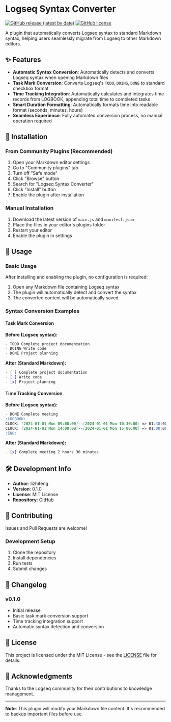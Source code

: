 # Logseq Syntax Converter

[![GitHub release (latest by date)](https://img.shields.io/github/v/release/fengshuzi/logseq-to-obsidian)](https://github.com/fengshuzi/logseq-to-obsidian/releases)
[![GitHub license](https://img.shields.io/github/license/fengshuzi/logseq-to-obsidian)](https://github.com/fengshuzi/logseq-to-obsidian/blob/main/LICENSE)

A plugin that automatically converts Logseq syntax to standard Markdown syntax, helping users seamlessly migrate from Logseq to other Markdown editors.

## ✨ Features

- **Automatic Syntax Conversion**: Automatically detects and converts Logseq syntax when opening Markdown files
- **Task Mark Conversion**: Converts Logseq's `TODO`, `DOING`, `DONE` to standard checkbox format
- **Time Tracking Integration**: Automatically calculates and integrates time records from LOGBOOK, appending total time to completed tasks
- **Smart Duration Formatting**: Automatically formats time into readable format (seconds, minutes, hours)
- **Seamless Experience**: Fully automated conversion process, no manual operation required

## 🔧 Installation

### From Community Plugins (Recommended)

1. Open your Markdown editor settings
2. Go to "Community plugins" tab
3. Turn off "Safe mode"
4. Click "Browse" button
5. Search for "Logseq Syntax Converter"
6. Click "Install" button
7. Enable the plugin after installation

### Manual Installation

1. Download the latest version of `main.js` and `manifest.json`
2. Place the files in your editor's plugins folder
3. Restart your editor
4. Enable the plugin in settings

## 📖 Usage

### Basic Usage

After installing and enabling the plugin, no configuration is required:

1. Open any Markdown file containing Logseq syntax
2. The plugin will automatically detect and convert the syntax
3. The converted content will be automatically saved

### Syntax Conversion Examples

#### Task Mark Conversion

**Before (Logseq syntax):**
```markdown
- TODO Complete project documentation
- DOING Write code
- DONE Project planning
```

**After (Standard Markdown):**
```markdown
- [ ] Complete project documentation
- [ ] Write code
- [x] Project planning
```

#### Time Tracking Conversion

**Before (Logseq syntax):**
```markdown
- DONE Complete meeting
:LOGBOOK:
CLOCK: [2024-01-01 Mon 09:00:00]--[2024-01-01 Mon 10:30:00] => 01:30:00
CLOCK: [2024-01-01 Mon 14:00:00]--[2024-01-01 Mon 15:00:00] => 01:00:00
:END:
```

**After (Standard Markdown):**
```markdown
- [x] Complete meeting 2 hours 30 minutes
```

## 🛠️ Development Info

- **Author**: lizhifeng
- **Version**: 0.1.0
- **License**: MIT License
- **Repository**: [GitHub](https://github.com/fengshuzi/logseq-to-obsidian)

## 🤝 Contributing

Issues and Pull Requests are welcome!

### Development Setup

1. Clone the repository
2. Install dependencies
3. Run tests
4. Submit changes

## 📝 Changelog

### v0.1.0
- Initial release
- Basic task mark conversion support
- Time tracking integration support
- Automatic syntax detection and conversion

## 📄 License

This project is licensed under the MIT License - see the [LICENSE](LICENSE) file for details.

## 🙏 Acknowledgments

Thanks to the Logseq community for their contributions to knowledge management.

---

**Note**: This plugin will modify your Markdown file content. It's recommended to backup important files before use.
